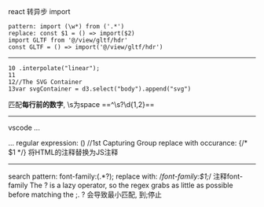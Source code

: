 react 转异步 import
```
pattern: import (\w*) from ('.*')
replace: const $1 = () => import($2)
import GLTF from '@/view/gltf/hdr'
const GLTF = () => import('@/view/gltf/hdr')
```

---
```
10 .interpolate("linear");
11
12//The SVG Container
13var svgContainer = d3.select("body").append("svg")
```
匹配**每行前的数字**, \s为space ==^\s?\d{1,2}==

---
vscode 
...
<!-- Navbar -->
...
regular expression: (<!-- .* -->) //1st Capturing Group 
replace with occurance: {/* $1 */} 
将HTML的注释替换为JS注释 

---
search pattern: font\-family:(.*?);
replace with: /*font-family:$1;*/
注释font-family
The ? is a lazy operator, so the regex grabs as little as possible before matching the ;.
? 会导致最小匹配, 到;停止